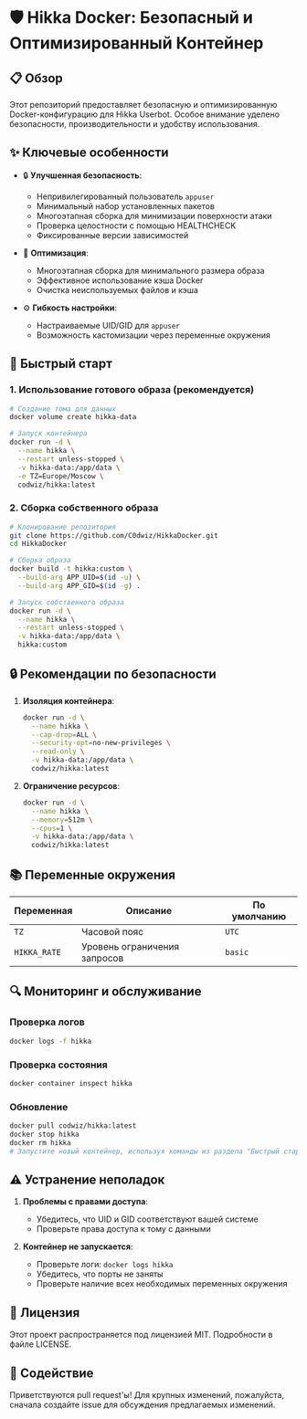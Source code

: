# 🛡️ Hikka Docker: Безопасный и Оптимизированный Контейнер

## 📋 Обзор

Этот репозиторий предоставляет безопасную и оптимизированную Docker-конфигурацию для Hikka Userbot. Особое внимание уделено безопасности, производительности и удобству использования.

## ✨ Ключевые особенности

- 🔒 **Улучшенная безопасность**:
  - Непривилегированный пользователь `appuser`
  - Минимальный набор установленных пакетов
  - Многоэтапная сборка для минимизации поверхности атаки
  - Проверка целостности с помощью HEALTHCHECK
  - Фиксированные версии зависимостей

- 🚀 **Оптимизация**:
  - Многоэтапная сборка для минимального размера образа
  - Эффективное использование кэша Docker
  - Очистка неиспользуемых файлов и кэша

- ⚙️ **Гибкость настройки**:
  - Настраиваемые UID/GID для `appuser`
  - Возможность кастомизации через переменные окружения

## 🚀 Быстрый старт

### 1. Использование готового образа (рекомендуется)

```bash
# Создание тома для данных
docker volume create hikka-data

# Запуск контейнера
docker run -d \
  --name hikka \
  --restart unless-stopped \
  -v hikka-data:/app/data \
  -e TZ=Europe/Moscow \
  codwiz/hikka:latest
```

### 2. Сборка собственного образа

```bash
# Клонирование репозитория
git clone https://github.com/C0dwiz/HikkaDocker.git
cd HikkaDocker

# Сборка образа
docker build -t hikka:custom \
  --build-arg APP_UID=$(id -u) \
  --build-arg APP_GID=$(id -g) .

# Запуск собственного образа
docker run -d \
  --name hikka \
  --restart unless-stopped \
  -v hikka-data:/app/data \
  hikka:custom
```

## 🔒 Рекомендации по безопасности

1. **Изоляция контейнера**:
   ```bash
   docker run -d \
     --name hikka \
     --cap-drop=ALL \
     --security-opt=no-new-privileges \
     --read-only \
     -v hikka-data:/app/data \
     codwiz/hikka:latest
   ```

2. **Ограничение ресурсов**:
   ```bash
   docker run -d \
     --name hikka \
     --memory=512m \
     --cpus=1 \
     -v hikka-data:/app/data \
     codwiz/hikka:latest
   ```

## 📚 Переменные окружения

| Переменная | Описание | По умолчанию |
|------------|----------|---------------|
| `TZ` | Часовой пояс | `UTC` |
| `HIKKA_RATE` | Уровень ограничения запросов | `basic` |

## 🔍 Мониторинг и обслуживание

### Проверка логов
```bash
docker logs -f hikka
```

### Проверка состояния
```bash
docker container inspect hikka
```

### Обновление
```bash
docker pull codwiz/hikka:latest
docker stop hikka
docker rm hikka
# Запустите новый контейнер, используя команды из раздела "Быстрый старт"
```

## ⚠️ Устранение неполадок

1. **Проблемы с правами доступа**:
   - Убедитесь, что UID и GID соответствуют вашей системе
   - Проверьте права доступа к тому с данными

2. **Контейнер не запускается**:
   - Проверьте логи: `docker logs hikka`
   - Убедитесь, что порты не заняты
   - Проверьте наличие всех необходимых переменных окружения

## 📝 Лицензия

Этот проект распространяется под лицензией MIT. Подробности в файле LICENSE.

## 🤝 Содействие

Приветствуются pull request'ы! Для крупных изменений, пожалуйста, сначала создайте issue для обсуждения предлагаемых изменений.